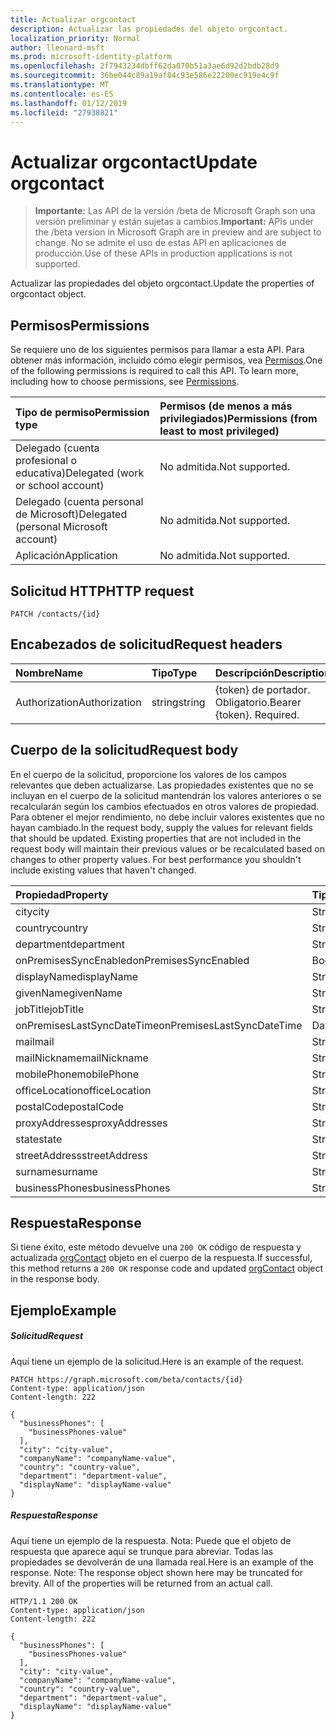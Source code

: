 ```yaml
---
title: Actualizar orgcontact
description: Actualizar las propiedades del objeto orgcontact.
localization_priority: Normal
author: lleonard-msft
ms.prod: microsoft-identity-platform
ms.openlocfilehash: 2f7943234dbff62da070b51a3ae6d92d2bdb28d9
ms.sourcegitcommit: 36be044c89a19af84c93e586e22200ec919e4c9f
ms.translationtype: MT
ms.contentlocale: es-ES
ms.lasthandoff: 01/12/2019
ms.locfileid: "27938821"
---
```

# <a name="update-orgcontact"></a><span data-ttu-id="b4734-103">Actualizar orgcontact</span><span class="sxs-lookup"><span data-stu-id="b4734-103">Update orgcontact</span></span>

> <span data-ttu-id="b4734-104">**Importante:** Las API de la versión /beta de Microsoft Graph son una versión preliminar y están sujetas a cambios.</span><span class="sxs-lookup"><span data-stu-id="b4734-104">**Important:** APIs under the /beta version in Microsoft Graph are in preview and are subject to change.</span></span> <span data-ttu-id="b4734-105">No se admite el uso de estas API en aplicaciones de producción.</span><span class="sxs-lookup"><span data-stu-id="b4734-105">Use of these APIs in production applications is not supported.</span></span>

<span data-ttu-id="b4734-106">Actualizar las propiedades del objeto orgcontact.</span><span class="sxs-lookup"><span data-stu-id="b4734-106">Update the properties of orgcontact object.</span></span>
## <a name="permissions"></a><span data-ttu-id="b4734-107">Permisos</span><span class="sxs-lookup"><span data-stu-id="b4734-107">Permissions</span></span>
<span data-ttu-id="b4734-p102">Se requiere uno de los siguientes permisos para llamar a esta API. Para obtener más información, incluido cómo elegir permisos, vea [Permisos](/graph/permissions-reference).</span><span class="sxs-lookup"><span data-stu-id="b4734-p102">One of the following permissions is required to call this API. To learn more, including how to choose permissions, see [Permissions](/graph/permissions-reference).</span></span>

|<span data-ttu-id="b4734-110">Tipo de permiso</span><span class="sxs-lookup"><span data-stu-id="b4734-110">Permission type</span></span>      | <span data-ttu-id="b4734-111">Permisos (de menos a más privilegiados)</span><span class="sxs-lookup"><span data-stu-id="b4734-111">Permissions (from least to most privileged)</span></span>              |
|:--------------------|:---------------------------------------------------------|
|<span data-ttu-id="b4734-112">Delegado (cuenta profesional o educativa)</span><span class="sxs-lookup"><span data-stu-id="b4734-112">Delegated (work or school account)</span></span> | <span data-ttu-id="b4734-113">No admitida.</span><span class="sxs-lookup"><span data-stu-id="b4734-113">Not supported.</span></span>    |
|<span data-ttu-id="b4734-114">Delegado (cuenta personal de Microsoft)</span><span class="sxs-lookup"><span data-stu-id="b4734-114">Delegated (personal Microsoft account)</span></span> | <span data-ttu-id="b4734-115">No admitida.</span><span class="sxs-lookup"><span data-stu-id="b4734-115">Not supported.</span></span>    |
|<span data-ttu-id="b4734-116">Aplicación</span><span class="sxs-lookup"><span data-stu-id="b4734-116">Application</span></span> | <span data-ttu-id="b4734-117">No admitida.</span><span class="sxs-lookup"><span data-stu-id="b4734-117">Not supported.</span></span> |

## <a name="http-request"></a><span data-ttu-id="b4734-118">Solicitud HTTP</span><span class="sxs-lookup"><span data-stu-id="b4734-118">HTTP request</span></span>
<!-- { "blockType": "ignored" } -->
```http
PATCH /contacts/{id}
```
## <a name="request-headers"></a><span data-ttu-id="b4734-119">Encabezados de solicitud</span><span class="sxs-lookup"><span data-stu-id="b4734-119">Request headers</span></span>
| <span data-ttu-id="b4734-120">Nombre</span><span class="sxs-lookup"><span data-stu-id="b4734-120">Name</span></span>       | <span data-ttu-id="b4734-121">Tipo</span><span class="sxs-lookup"><span data-stu-id="b4734-121">Type</span></span> | <span data-ttu-id="b4734-122">Descripción</span><span class="sxs-lookup"><span data-stu-id="b4734-122">Description</span></span>|
|:-----------|:------|:----------|
| <span data-ttu-id="b4734-123">Authorization</span><span class="sxs-lookup"><span data-stu-id="b4734-123">Authorization</span></span>  | <span data-ttu-id="b4734-124">string</span><span class="sxs-lookup"><span data-stu-id="b4734-124">string</span></span>  | <span data-ttu-id="b4734-p103">{token} de portador. Obligatorio.</span><span class="sxs-lookup"><span data-stu-id="b4734-p103">Bearer {token}. Required.</span></span> |

## <a name="request-body"></a><span data-ttu-id="b4734-127">Cuerpo de la solicitud</span><span class="sxs-lookup"><span data-stu-id="b4734-127">Request body</span></span>
<span data-ttu-id="b4734-p104">En el cuerpo de la solicitud, proporcione los valores de los campos relevantes que deben actualizarse. Las propiedades existentes que no se incluyan en el cuerpo de la solicitud mantendrán los valores anteriores o se recalcularán según los cambios efectuados en otros valores de propiedad. Para obtener el mejor rendimiento, no debe incluir valores existentes que no hayan cambiado.</span><span class="sxs-lookup"><span data-stu-id="b4734-p104">In the request body, supply the values for relevant fields that should be updated. Existing properties that are not included in the request body will maintain their previous values or be recalculated based on changes to other property values. For best performance you shouldn't include existing values that haven't changed.</span></span>

| <span data-ttu-id="b4734-131">Propiedad</span><span class="sxs-lookup"><span data-stu-id="b4734-131">Property</span></span>     | <span data-ttu-id="b4734-132">Tipo</span><span class="sxs-lookup"><span data-stu-id="b4734-132">Type</span></span>   |<span data-ttu-id="b4734-133">Descripción</span><span class="sxs-lookup"><span data-stu-id="b4734-133">Description</span></span>|
|:---------------|:--------|:----------|
|<span data-ttu-id="b4734-134">city</span><span class="sxs-lookup"><span data-stu-id="b4734-134">city</span></span>|<span data-ttu-id="b4734-135">String</span><span class="sxs-lookup"><span data-stu-id="b4734-135">String</span></span>||
|<span data-ttu-id="b4734-136">country</span><span class="sxs-lookup"><span data-stu-id="b4734-136">country</span></span>|<span data-ttu-id="b4734-137">String</span><span class="sxs-lookup"><span data-stu-id="b4734-137">String</span></span>||
|<span data-ttu-id="b4734-138">department</span><span class="sxs-lookup"><span data-stu-id="b4734-138">department</span></span>|<span data-ttu-id="b4734-139">String</span><span class="sxs-lookup"><span data-stu-id="b4734-139">String</span></span>||
|<span data-ttu-id="b4734-140">onPremisesSyncEnabled</span><span class="sxs-lookup"><span data-stu-id="b4734-140">onPremisesSyncEnabled</span></span>|<span data-ttu-id="b4734-141">Booleano</span><span class="sxs-lookup"><span data-stu-id="b4734-141">Boolean</span></span>||
|<span data-ttu-id="b4734-142">displayName</span><span class="sxs-lookup"><span data-stu-id="b4734-142">displayName</span></span>|<span data-ttu-id="b4734-143">String</span><span class="sxs-lookup"><span data-stu-id="b4734-143">String</span></span>||
|<span data-ttu-id="b4734-144">givenName</span><span class="sxs-lookup"><span data-stu-id="b4734-144">givenName</span></span>|<span data-ttu-id="b4734-145">String</span><span class="sxs-lookup"><span data-stu-id="b4734-145">String</span></span>||
|<span data-ttu-id="b4734-146">jobTitle</span><span class="sxs-lookup"><span data-stu-id="b4734-146">jobTitle</span></span>|<span data-ttu-id="b4734-147">String</span><span class="sxs-lookup"><span data-stu-id="b4734-147">String</span></span>||
|<span data-ttu-id="b4734-148">onPremisesLastSyncDateTime</span><span class="sxs-lookup"><span data-stu-id="b4734-148">onPremisesLastSyncDateTime</span></span>|<span data-ttu-id="b4734-149">DateTimeOffset</span><span class="sxs-lookup"><span data-stu-id="b4734-149">DateTimeOffset</span></span>||
|<span data-ttu-id="b4734-150">mail</span><span class="sxs-lookup"><span data-stu-id="b4734-150">mail</span></span>|<span data-ttu-id="b4734-151">String</span><span class="sxs-lookup"><span data-stu-id="b4734-151">String</span></span>||
|<span data-ttu-id="b4734-152">mailNickname</span><span class="sxs-lookup"><span data-stu-id="b4734-152">mailNickname</span></span>|<span data-ttu-id="b4734-153">String</span><span class="sxs-lookup"><span data-stu-id="b4734-153">String</span></span>||
|<span data-ttu-id="b4734-154">mobilePhone</span><span class="sxs-lookup"><span data-stu-id="b4734-154">mobilePhone</span></span>|<span data-ttu-id="b4734-155">String</span><span class="sxs-lookup"><span data-stu-id="b4734-155">String</span></span>||
|<span data-ttu-id="b4734-156">officeLocation</span><span class="sxs-lookup"><span data-stu-id="b4734-156">officeLocation</span></span>|<span data-ttu-id="b4734-157">String</span><span class="sxs-lookup"><span data-stu-id="b4734-157">String</span></span>||
|<span data-ttu-id="b4734-158">postalCode</span><span class="sxs-lookup"><span data-stu-id="b4734-158">postalCode</span></span>|<span data-ttu-id="b4734-159">String</span><span class="sxs-lookup"><span data-stu-id="b4734-159">String</span></span>||
|<span data-ttu-id="b4734-160">proxyAddresses</span><span class="sxs-lookup"><span data-stu-id="b4734-160">proxyAddresses</span></span>|<span data-ttu-id="b4734-161">String</span><span class="sxs-lookup"><span data-stu-id="b4734-161">String</span></span>||
|<span data-ttu-id="b4734-162">state</span><span class="sxs-lookup"><span data-stu-id="b4734-162">state</span></span>|<span data-ttu-id="b4734-163">String</span><span class="sxs-lookup"><span data-stu-id="b4734-163">String</span></span>||
|<span data-ttu-id="b4734-164">streetAddress</span><span class="sxs-lookup"><span data-stu-id="b4734-164">streetAddress</span></span>|<span data-ttu-id="b4734-165">String</span><span class="sxs-lookup"><span data-stu-id="b4734-165">String</span></span>||
|<span data-ttu-id="b4734-166">surname</span><span class="sxs-lookup"><span data-stu-id="b4734-166">surname</span></span>|<span data-ttu-id="b4734-167">String</span><span class="sxs-lookup"><span data-stu-id="b4734-167">String</span></span>||
|<span data-ttu-id="b4734-168">businessPhones</span><span class="sxs-lookup"><span data-stu-id="b4734-168">businessPhones</span></span>|<span data-ttu-id="b4734-169">String</span><span class="sxs-lookup"><span data-stu-id="b4734-169">String</span></span>||

## <a name="response"></a><span data-ttu-id="b4734-170">Respuesta</span><span class="sxs-lookup"><span data-stu-id="b4734-170">Response</span></span>

<span data-ttu-id="b4734-171">Si tiene éxito, este método devuelve una `200 OK` código de respuesta y actualizada [orgContact](../resources/orgcontact.md) objeto en el cuerpo de la respuesta.</span><span class="sxs-lookup"><span data-stu-id="b4734-171">If successful, this method returns a `200 OK` response code and updated [orgContact](../resources/orgcontact.md) object in the response body.</span></span>
## <a name="example"></a><span data-ttu-id="b4734-172">Ejemplo</span><span class="sxs-lookup"><span data-stu-id="b4734-172">Example</span></span>
##### <a name="request"></a><span data-ttu-id="b4734-173">Solicitud</span><span class="sxs-lookup"><span data-stu-id="b4734-173">Request</span></span>
<span data-ttu-id="b4734-174">Aquí tiene un ejemplo de la solicitud.</span><span class="sxs-lookup"><span data-stu-id="b4734-174">Here is an example of the request.</span></span>
<!-- {
  "blockType": "request",
  "name": "update_orgcontact"
}-->
```http
PATCH https://graph.microsoft.com/beta/contacts/{id}
Content-type: application/json
Content-length: 222

{
  "businessPhones": [
    "businessPhones-value"
  ],
  "city": "city-value",
  "companyName": "companyName-value",
  "country": "country-value",
  "department": "department-value",
  "displayName": "displayName-value"
}
```
##### <a name="response"></a><span data-ttu-id="b4734-175">Respuesta</span><span class="sxs-lookup"><span data-stu-id="b4734-175">Response</span></span>
<span data-ttu-id="b4734-p105">Aquí tiene un ejemplo de la respuesta. Nota: Puede que el objeto de respuesta que aparece aquí se trunque para abreviar. Todas las propiedades se devolverán de una llamada real.</span><span class="sxs-lookup"><span data-stu-id="b4734-p105">Here is an example of the response. Note: The response object shown here may be truncated for brevity. All of the properties will be returned from an actual call.</span></span>
<!-- {
  "blockType": "response",
  "truncated": true,
  "@odata.type": "microsoft.graph.orgcontact"
} -->
```http
HTTP/1.1 200 OK
Content-type: application/json
Content-length: 222

{
  "businessPhones": [
    "businessPhones-value"
  ],
  "city": "city-value",
  "companyName": "companyName-value",
  "country": "country-value",
  "department": "department-value",
  "displayName": "displayName-value"
}
```

<!-- uuid: 8fcb5dbc-d5aa-4681-8e31-b001d5168d79
2015-10-25 14:57:30 UTC -->
<!-- {
  "type": "#page.annotation",
  "description": "Update orgcontact",
  "keywords": "",
  "section": "documentation",
  "tocPath": ""
}-->
